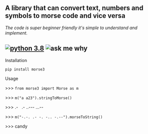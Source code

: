 ## A library that can convert text, numbers and symbols to morse code and vice versa
*The code is super beginner friendly it's simple to understand and implement.*

##  [![python 3.8](https://img.shields.io/badge/Python-3.8.1-brightred?style=flat-square)](https://www.python.org/) ![ask me why](https://img.shields.io/badge/Morse3-v2.9-red?style=flat-square)


Installation

`pip install morse3`

Usage

\>\>\> `from morse3 import Morse as m`


\>\>\> `m("a a23").stringToMorse()`

\>\>\> .- &nbsp;  .- ..--- ...--


\>\>\> `m("-.-. .- -. -.. -.--").morseToString()`

\>\>\> candy


